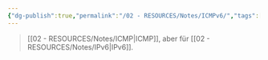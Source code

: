 ```yaml
---
{"dg-publish":true,"permalink":"/02 - RESOURCES/Notes/ICMPv6/","tags":["netzwerk/protocol","netzwerk/ip/ipv6"],"noteIcon":"","updated":"2024-08-02T17:23:38.731+02:00"}
---
```


>[[02 - RESOURCES/Notes/ICMP\|ICMP]], aber für [[02 - RESOURCES/Notes/IPv6\|IPv6]].